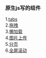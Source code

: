 ### 原生js写的组件

1.<a href='http://xiemengyang.site/wheel/Tabs/tabs.html' target=_blank>tabs</a>\
2.<a href='http://xiemengyang.site/wheel/drag/drag.html' target=_blank>拖拽</a>\
3.<a href='http://xiemengyang.site/wheel/lazyLoad/lazyLoad.html' target=_blank>懒加载</a>\
4.<a href='http://xiemengyang.site/wheel/image-inputer/img-inputer.html' target=_blank>图片上传</a>\
5.<a href='http://xiemengyang.site/wheel/pager/pager.html' target=_blank>分页</a>\
6.<a href='http://xiemengyang.site/wheel/fullPages/fullPages.html' target=_blank>全屏滚动 </a>

